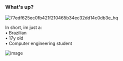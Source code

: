 ### What's up?

![77edf625ec0fb421f210465b34ec32dd14c0db3e_hq](https://user-images.githubusercontent.com/93132170/138693024-023ea45c-c827-46f0-b7ed-40128f1fcbeb.gif)

In short, im just a: <br />
• Brazilian <br />
• 17y old <br />
• Computer engineering student

![image](https://user-images.githubusercontent.com/93132170/138691511-01bc72f6-9cbe-4a97-8c54-80441f3237c2.png)
